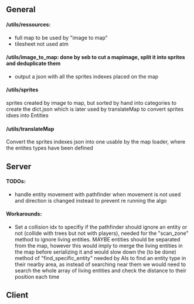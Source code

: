 ## General

#### /utils/ressources:
- full map to be used by "image to map"
- tilesheet not used atm

#### /utils/image_to_map: done by seb to cut a mapimage, split it into sprites and deduplicate them
+ output a json with all the sprites indexes placed on the map

#### /utils/sprites
sprites created by image to map, but sorted by hand into categories to create the dict.json
which is later used by translateMap to convert sprites idxes into Entities

#### /utils/translateMap
Convert the sprites indexes json into one usable by the map loader, where the entites types have been defined


## Server

#### TODOs:
- handle entity movement with pathfinder when movement is not used and direction is changed instead
to prevent re running the algo


#### Workarounds:
- Set a collision idx to specifiy if the pathfinder should ignore an entity or not
(collide with trees but not with players), needed for the "scan_zone" method to ignore
living entities. MAYBE entities should be separated from the map, however this would imply
to merge the living entities in the map before serializing it and would slow down the
(to be done) method of "find_specific_entity" needed by AIs to find an entity type
in their nearby area, as instead of searching near them we would need
to search the whole array of living entities and check the distance to their position each time

## Client
